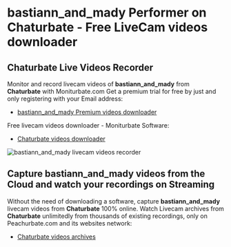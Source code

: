 # bastiann_and_mady Performer on Chaturbate - Free LiveCam videos downloader

## Chaturbate Live Videos Recorder

Monitor and record livecam videos of **bastiann_and_mady** from **Chaturbate** with Moniturbate.com
Get a premium trial for free by just and only registering with your Email address:
* [bastiann_and_mady Premium videos downloader](https://moniturbate.com/request-demo-licence-key.html)

Free livecam videos downloader - Moniturbate Software:
* [Chaturbate videos downloader](https://moniturbate.com/moniturbate-download-software.html)

![bastiann_and_mady livecam videos recorder](https://peachurnet.com/templates/moniturbate-software.png)


## Capture bastiann_and_mady videos from the Cloud and watch your recordings on Streaming

Without the need of downloading a software, capture **bastiann_and_mady** livecam videos from **Chaturbate** 100% online.
Watch Livecam archives from **Chaturbate** unlimitedly from thousands of existing recordings, only on Peachurbate.com and its websites network:
* [Chaturbate videos archives](https://peachurnet.com/)